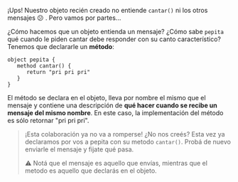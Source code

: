 ¡Ups! Nuestro objeto recién creado no entiende `cantar()` ni los otros mensajes :confused: . Pero vamos por partes...

¿Cómo hacemos que un objeto entienda un mensaje? ¿Cómo sabe `pepita` qué cuando le piden cantar debe responder con su canto característico? Tenemos que declararle un **método**: 

```wollok
object pepita {
   method cantar() {
      return "pri pri pri"
   }
}
```

El método se declara en el objeto, lleva por nombre el mismo que el mensaje y contiene una descripción de **qué hacer cuando se recibe un mensaje del mismo nombre**. En este caso, la implementación del método es sólo retornar "pri pri pri".

> ¡Esta colaboración ya no va a romperse! ¿No nos creés? 
> Esta vez ya declaramos por vos a pepita con su metodo `cantar()`. Probá de nuevo enviarle el mensaje y fijate qué pasa. 
> 
> :warning: Notá que el mensaje es aquello que envías, mientras que el metodo es aquello que declarás en el objeto. 